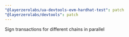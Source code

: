 ```yaml
---
"@layerzerolabs/ua-devtools-evm-hardhat-test": patch
"@layerzerolabs/devtools": patch
---
```


Sign transactions for different chains in parallel
